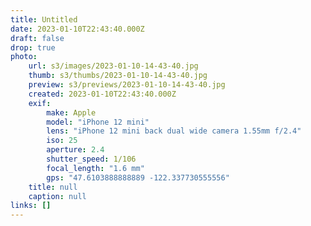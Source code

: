 ```yaml
---
title: Untitled
date: 2023-01-10T22:43:40.000Z
draft: false
drop: true
photo:
    url: s3/images/2023-01-10-14-43-40.jpg
    thumb: s3/thumbs/2023-01-10-14-43-40.jpg
    preview: s3/previews/2023-01-10-14-43-40.jpg
    created: 2023-01-10T22:43:40.000Z
    exif:
        make: Apple
        model: "iPhone 12 mini"
        lens: "iPhone 12 mini back dual wide camera 1.55mm f/2.4"
        iso: 25
        aperture: 2.4
        shutter_speed: 1/106
        focal_length: "1.6 mm"
        gps: "47.6103888888889 -122.337730555556"
    title: null
    caption: null
links: []
---
```

